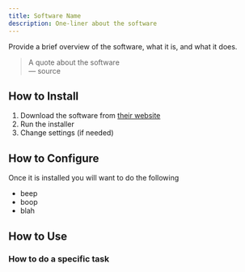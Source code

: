 ```yaml
---
title: Software Name
description: One-liner about the software
---
```

Provide a brief overview of the software, what it is, and what it does.

> A quote about the software  
> &mdash; source

## How to Install

1. Download the software from [their website](https://examplesite.com)
2. Run the installer
3. Change settings (if needed)

## How to Configure

Once it is installed you will want to do the following

- beep
- boop
- blah

## How to Use

### How to do a specific task
